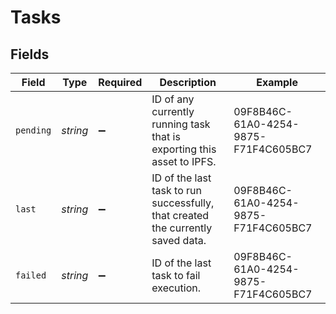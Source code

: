 # Tasks


## Fields

| Field                                                                            | Type                                                                             | Required                                                                         | Description                                                                      | Example                                                                          |
| -------------------------------------------------------------------------------- | -------------------------------------------------------------------------------- | -------------------------------------------------------------------------------- | -------------------------------------------------------------------------------- | -------------------------------------------------------------------------------- |
| `pending`                                                                        | *string*                                                                         | :heavy_minus_sign:                                                               | ID of any currently running task that is exporting this<br/>asset to IPFS.<br/>  | 09F8B46C-61A0-4254-9875-F71F4C605BC7                                             |
| `last`                                                                           | *string*                                                                         | :heavy_minus_sign:                                                               | ID of the last task to run successfully, that created<br/>the currently saved data.<br/> | 09F8B46C-61A0-4254-9875-F71F4C605BC7                                             |
| `failed`                                                                         | *string*                                                                         | :heavy_minus_sign:                                                               | ID of the last task to fail execution.                                           | 09F8B46C-61A0-4254-9875-F71F4C605BC7                                             |